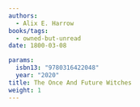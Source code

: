 ```yaml
---
authors:
  - Alix E. Harrow
books/tags:
  - owned-but-unread
date: 1800-03-08

params:
  isbn13: "9780316422048"
  year: "2020"
title: The Once And Future Witches
weight: 1
---
```


<!--more-->
